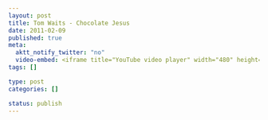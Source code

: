 ```yaml
--- 
layout: post
title: Tom Waits - Chocolate Jesus
date: 2011-02-09
published: true
meta: 
  aktt_notify_twitter: "no"
  video-embed: <iframe title="YouTube video player" width="480" height="390" src="http://www.youtube.com/embed/1wfamPW3Eaw" frameborder="0" allowfullscreen></iframe>
tags: []

type: post
categories: []

status: publish
---
```


